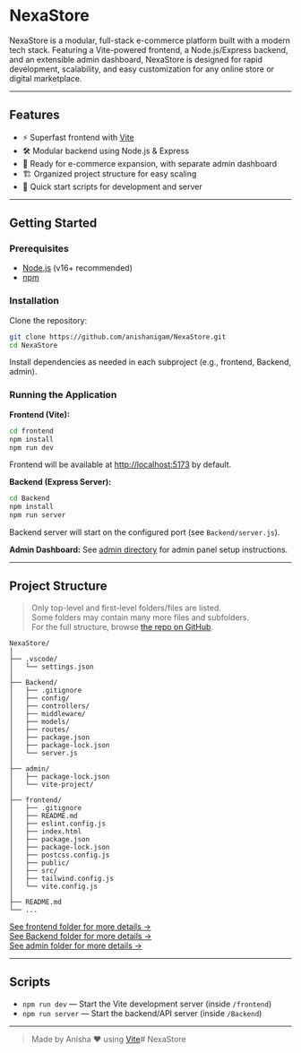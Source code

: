 # NexaStore

NexaStore is a modular, full-stack e-commerce platform built with a modern tech stack. Featuring a Vite-powered frontend, a Node.js/Express backend, and an extensible admin dashboard, NexaStore is designed for rapid development, scalability, and easy customization for any online store or digital marketplace.

---

## Features

- ⚡️ Superfast frontend with [Vite](https://vitejs.dev/)
- 🛠️ Modular backend using Node.js & Express
- 🛒 Ready for e-commerce expansion, with separate admin dashboard
- 🏗️ Organized project structure for easy scaling
- 🚀 Quick start scripts for development and server

---

## Getting Started

### Prerequisites

- [Node.js](https://nodejs.org/) (v16+ recommended)
- [npm](https://www.npmjs.com/)

### Installation

Clone the repository:
```bash
git clone https://github.com/anishanigam/NexaStore.git
cd NexaStore
```
Install dependencies as needed in each subproject (e.g., frontend, Backend, admin).

### Running the Application

**Frontend (Vite):**
```bash
cd frontend
npm install
npm run dev
```
Frontend will be available at [http://localhost:5173](http://localhost:5173) by default.

**Backend (Express Server):**
```bash
cd Backend
npm install
npm run server
```
Backend server will start on the configured port (see `Backend/server.js`).

**Admin Dashboard:**
See [admin directory](./admin/) for admin panel setup instructions.

---

## Project Structure

> Only top-level and first-level folders/files are listed.  
> Some folders may contain many more files and subfolders.  
> For the full structure, browse [the repo on GitHub](https://github.com/anishanigam/NexaStore).

```
NexaStore/
│
├── .vscode/
│   └── settings.json
│
├── Backend/
│   ├── .gitignore
│   ├── config/
│   ├── controllers/
│   ├── middleware/
│   ├── models/
│   ├── routes/
│   ├── package.json
│   ├── package-lock.json
│   └── server.js
│
├── admin/
│   ├── package-lock.json
│   └── vite-project/
│
├── frontend/
│   ├── .gitignore
│   ├── README.md
│   ├── eslint.config.js
│   ├── index.html
│   ├── package.json
│   ├── package-lock.json
│   ├── postcss.config.js
│   ├── public/
│   ├── src/
│   ├── tailwind.config.js
│   └── vite.config.js
│
├── README.md
└── ...
```
[See frontend folder for more details →](https://github.com/anishanigam/NexaStore/tree/main/frontend)  
[See Backend folder for more details →](https://github.com/anishanigam/NexaStore/tree/main/Backend)  
[See admin folder for more details →](https://github.com/anishanigam/NexaStore/tree/main/admin)

---

## Scripts

- `npm run dev` — Start the Vite development server (inside `/frontend`)
- `npm run server` — Start the backend/API server (inside `/Backend`)

---


> Made by Anisha ❤ using [Vite](https://vitejs.dev/)# NexaStore




